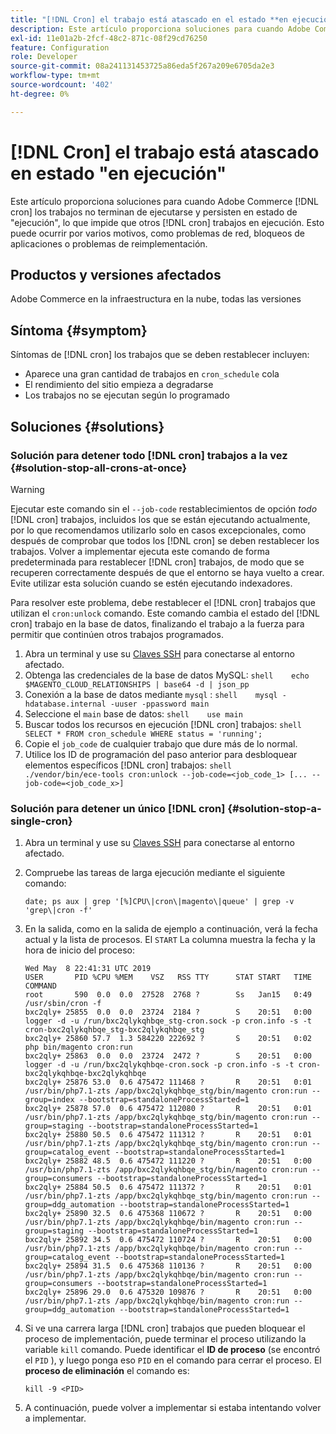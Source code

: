 ```yaml
---
title: "[!DNL Cron] el trabajo está atascado en el estado **en ejecución**"
description: Este artículo proporciona soluciones para cuando Adobe Commerce [!DNL cron] los trabajos no terminan de ejecutarse y persisten en estado de "ejecución", lo que impide que otros [!DNL cron] trabajos en ejecución. Esto puede ocurrir por varios motivos, como problemas de red, bloqueos de aplicaciones o problemas de reimplementación.
exl-id: 11e01a2b-2fcf-48c2-871c-08f29cd76250
feature: Configuration
role: Developer
source-git-commit: 08a241131453725a86eda5f267a209e6705da2e3
workflow-type: tm+mt
source-wordcount: '402'
ht-degree: 0%

---
```


# [!DNL Cron] el trabajo está atascado en estado &quot;en ejecución&quot;

Este artículo proporciona soluciones para cuando Adobe Commerce [!DNL cron] los trabajos no terminan de ejecutarse y persisten en estado de &quot;ejecución&quot;, lo que impide que otros [!DNL cron] trabajos en ejecución. Esto puede ocurrir por varios motivos, como problemas de red, bloqueos de aplicaciones o problemas de reimplementación.

## Productos y versiones afectados

Adobe Commerce en la infraestructura en la nube, todas las versiones

## Síntoma {#symptom}

Síntomas de [!DNL cron] los trabajos que se deben restablecer incluyen:

* Aparece una gran cantidad de trabajos en `cron_schedule` cola
* El rendimiento del sitio empieza a degradarse
* Los trabajos no se ejecutan según lo programado

## Soluciones {#solutions}

### Solución para detener todo [!DNL cron] trabajos a la vez {#solution-stop-all-crons-at-once}

>[!WARNING]
>
>Ejecutar este comando sin el `--job-code` restablecimientos de opción *todo* [!DNL cron] trabajos, incluidos los que se están ejecutando actualmente, por lo que recomendamos utilizarlo solo en casos excepcionales, como después de comprobar que todos los [!DNL cron] se deben restablecer los trabajos. Volver a implementar ejecuta este comando de forma predeterminada para restablecer [!DNL cron] trabajos, de modo que se recuperen correctamente después de que el entorno se haya vuelto a crear. Evite utilizar esta solución cuando se estén ejecutando indexadores.

Para resolver este problema, debe restablecer el [!DNL cron] trabajos que utilizan el `cron:unlock` comando. Este comando cambia el estado del [!DNL cron] trabajo en la base de datos, finalizando el trabajo a la fuerza para permitir que continúen otros trabajos programados.

1. Abra un terminal y use su [Claves SSH](https://experienceleague.adobe.com/en/docs/commerce-cloud-service/user-guide/develop/secure-connections) para conectarse al entorno afectado.
1. Obtenga las credenciales de la base de datos MySQL:    ```shell    echo $MAGENTO_CLOUD_RELATIONSHIPS | base64 -d | json_pp    ```
1. Conexión a la base de datos mediante `mysql` :    ```shell    mysql -hdatabase.internal -uuser -ppassword main    ```
1. Seleccione el `main` base de datos:    ```shell    use main    ```
1. Buscar todos los recursos en ejecución [!DNL cron] trabajos:    ```shell    SELECT * FROM cron_schedule WHERE status = 'running';    ```
1. Copie el `job_code` de cualquier trabajo que dure más de lo normal.
1. Utilice los ID de programación del paso anterior para desbloquear elementos específicos [!DNL cron] trabajos:    ```shell    ./vendor/bin/ece-tools cron:unlock --job-code=<job_code_1> [... --job-code=<job_code_x>]    ```

### Solución para detener un único [!DNL cron] {#solution-stop-a-single-cron}

1. Abra un terminal y use su [Claves SSH](https://experienceleague.adobe.com/en/docs/commerce-cloud-service/user-guide/develop/secure-connections) para conectarse al entorno afectado.
1. Compruebe las tareas de larga ejecución mediante el siguiente comando:

   ```date; ps aux | grep '[%]CPU\|cron\|magento\|queue' | grep -v 'grep\|cron -f'```

1. En la salida, como en la salida de ejemplo a continuación, verá la fecha actual y la lista de procesos. El `START` La columna muestra la fecha y la hora de inicio del proceso:

   ```
   Wed May  8 22:41:31 UTC 2019
   USER       PID %CPU %MEM    VSZ   RSS TTY      STAT START   TIME COMMAND
   root       590  0.0  0.0  27528  2768 ?        Ss   Jan15   0:49 /usr/sbin/cron -f
   bxc2qly+ 25855  0.0  0.0  23724  2184 ?        S    20:51   0:00 logger -d -u /run/bxc2qlykqhbqe_stg-cron.sock -p cron.info -s -t cron-bxc2qlykqhbqe_stg-bxc2qlykqhbqe_stg
   bxc2qly+ 25860 57.7  1.3 584220 222692 ?       S    20:51   0:02 php bin/magento cron:run
   bxc2qly+ 25863  0.0  0.0  23724  2472 ?        S    20:51   0:00 logger -d -u /run/bxc2qlykqhbqe-cron.sock -p cron.info -s -t cron-bxc2qlykqhbqe-bxc2qlykqhbqe
   bxc2qly+ 25876 53.0  0.6 475472 111468 ?       R    20:51   0:01 /usr/bin/php7.1-zts /app/bxc2qlykqhbqe_stg/bin/magento cron:run --group=index --bootstrap=standaloneProcessStarted=1
   bxc2qly+ 25878 57.0  0.6 475472 112080 ?       R    20:51   0:01 /usr/bin/php7.1-zts /app/bxc2qlykqhbqe_stg/bin/magento cron:run --group=staging --bootstrap=standaloneProcessStarted=1
   bxc2qly+ 25880 50.5  0.6 475472 111312 ?       R    20:51   0:01 /usr/bin/php7.1-zts /app/bxc2qlykqhbqe_stg/bin/magento cron:run --group=catalog_event --bootstrap=standaloneProcessStarted=1
   bxc2qly+ 25882 48.5  0.6 475472 111220 ?       R    20:51   0:00 /usr/bin/php7.1-zts /app/bxc2qlykqhbqe_stg/bin/magento cron:run --group=consumers --bootstrap=standaloneProcessStarted=1
   bxc2qly+ 25884 50.5  0.6 475472 111372 ?       R    20:51   0:01 /usr/bin/php7.1-zts /app/bxc2qlykqhbqe_stg/bin/magento cron:run --group=ddg_automation --bootstrap=standaloneProcessStarted=1
   bxc2qly+ 25890 32.5  0.6 475368 110672 ?       R    20:51   0:00 /usr/bin/php7.1-zts /app/bxc2qlykqhbqe/bin/magento cron:run --group=staging --bootstrap=standaloneProcessStarted=1
   bxc2qly+ 25892 34.5  0.6 475472 110724 ?       R    20:51   0:00 /usr/bin/php7.1-zts /app/bxc2qlykqhbqe/bin/magento cron:run --group=catalog_event --bootstrap=standaloneProcessStarted=1
   bxc2qly+ 25894 31.5  0.6 475368 110136 ?       R    20:51   0:00 /usr/bin/php7.1-zts /app/bxc2qlykqhbqe/bin/magento cron:run --group=consumers --bootstrap=standaloneProcessStarted=1
   bxc2qly+ 25896 29.0  0.6 475320 109876 ?       R    20:51   0:00 /usr/bin/php7.1-zts /app/bxc2qlykqhbqe/bin/magento cron:run --group=ddg_automation --bootstrap=standaloneProcessStarted=1
   ```

1. Si ve una carrera larga [!DNL cron] trabajos que pueden bloquear el proceso de implementación, puede terminar el proceso utilizando la variable `kill` comando. Puede identificar el **ID de proceso** (se encontró el `PID` ), y luego ponga eso `PID` en el comando para cerrar el proceso.
El **proceso de eliminación** el comando es:

   ```kill -9 <PID>```

1. A continuación, puede volver a implementar si estaba intentando volver a implementar.
